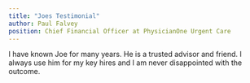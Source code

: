 ```yaml
---
title: "Joes Testimonial"
author: Paul Falvey
position: Chief Financial Officer at PhysicianOne Urgent Care
---
```

I have known Joe for many years. He is a trusted advisor and friend. I always use him for my key hires and I am never disappointed with the outcome.
